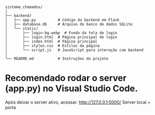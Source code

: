 ```
sistema_chamados/
│
├── backend/
│   ├── app.py          # Código do backend em Flask
│   ├── database.db     # Arquivo do banco de dados SQLite
│   └── static/
│       ├── login-bg.webp  # Fundo da tela de login
│       ├── login.html  # Página principal de login
│       ├── index.html  # Página principal
│       ├── styles.css  # Estilos da página
│       └── script.js   # JavaScript para interação com backend
│
└── README.md           # Instruções do projeto
```



# **Recomendado rodar o server (app.py) no Visual Studio Code.**

Após deixar o server ativo, acessar:
http://127.0.0.1:5000/
Server local + porta
